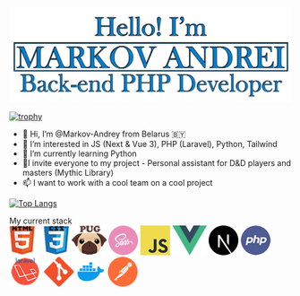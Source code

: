 <img src="https://github.com/Markov-Andrey/Markov-Andrey/blob/main/1231312.png" width="670">

[![trophy](https://github-profile-trophy.vercel.app/?username=Markov-Andrey&theme=onedark)](https://github.com/ryo-ma/github-profile-trophy)


- 👋 Hi, I’m @Markov-Andrey from Belarus 🇧🇾
- 👀 I’m interested in JS (Next & Vue 3), PHP (Laravel), Python,  Tailwind
- 🌱 I’m currently learning Python
- 💞️I invite everyone to my project - Personal assistant for D&D players and masters (Mythic Library)
- 📫 I want to work with a cool team on a cool project


[![Top Langs](https://github-readme-stats.vercel.app/api/top-langs/?username=Markov-Andrey)](https://github.com/anuraghazra/github-readme-stats)

My current stack <br>
<img src="https://github.com/Markov-Andrey/Markov-Andrey/blob/main/HTMLCSS.png" height="53">
<img src="https://github.com/Markov-Andrey/Markov-Andrey/blob/main/Pug.png" height="53">
<img src="https://github.com/Markov-Andrey/Markov-Andrey/blob/main/SASS.png" height="53">
<img src="https://github.com/Markov-Andrey/Markov-Andrey/blob/main/JS.png" height="53">
<img src="https://github.com/Markov-Andrey/Markov-Andrey/blob/main/vue-js.png" height="53">
<img src="https://github.com/Markov-Andrey/Markov-Andrey/blob/main/next-js.svg" height="53">
<img src="https://github.com/Markov-Andrey/Markov-Andrey/blob/main/PHP.png" height="53">
<img src="https://github.com/Markov-Andrey/Markov-Andrey/blob/main/Laravel.png" height="53">
<img src="https://github.com/Markov-Andrey/Markov-Andrey/blob/main/GITHUB.png" height="53">
<img src="https://github.com/Markov-Andrey/Markov-Andrey/blob/main/docker.png" height="53">
<img src="https://github.com/Markov-Andrey/Markov-Andrey/blob/main/postman.svg" height="53">
